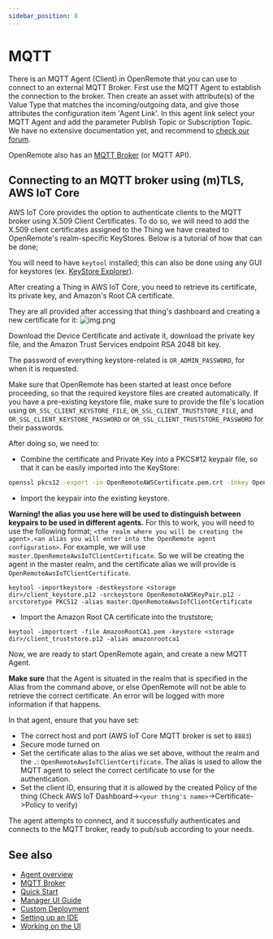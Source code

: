 ```yaml
---
sidebar_position: 8
---
```


# MQTT

There is an MQTT Agent (Client) in OpenRemote that you can use to connect to an external MQTT Broker. First use the MQTT
Agent to establish the connection to the broker. Then create an asset with attribute(s) of the Value Type that matches
the incoming/outgoing data, and give those attributes the configuration item 'Agent Link'. In this agent link select
your MQTT Agent and add the parameter Publish Topic or Subscription Topic. We have no extensive documentation yet, 
and recommend to [check our forum](https://forum.openremote.io/t/mqtt-agents-publish-subscription/985). 

OpenRemote also has an [MQTT Broker](../manager-apis.md#mqtt-api-mqtt-broker) (or MQTT API).

## Connecting to an MQTT broker using (m)TLS, AWS IoT Core

AWS IoT Core provides the option to authenticate clients to the MQTT broker using X.509 Client Certificates. To do so,
we will need to add the X.509 client certificates assigned to the Thing we have created to OpenRemote's realm-specific
KeyStores. Below is a tutorial of how that can be done;

You will need to have `keytool` installed; this can also be done using any GUI for keystores (ex. [KeyStore Explorer](https://github.com/kaikramer/keystore-explorer)).

After creating a Thing in AWS IoT Core, you need to retrieve its certificate, its private key, and Amazon's Root CA certificate.

They are all provided after accessing that thing's dashboard and creating a new certificate for it: ![img.png](img/aws-iot-mqtt-broker-download-links.png)

Download the Device Certificate and activate it, download the private key file, and the Amazon Trust Services endpoint RSA 2048 bit key.

The password of everything keystore-related is `OR_ADMIN_PASSWORD`, for when it is requested.

Make sure that OpenRemote has been started at least once before proceeding, so that the required keystore files are created automatically. If you have a pre-existing keystore file, make sure to provide the file's location using `OR_SSL_CLIENT_KEYSTORE_FILE`, `OR_SSL_CLIENT_TRUSTSTORE_FILE`, and `OR_SSL_CLIENT_KEYSTORE_PASSWORD` or `OR_SSL_CLIENT_TRUSTSTORE_PASSWORD` for their passwords.


After doing so, we need to:
- Combine the certificate and Private Key into a PKCS#12 keypair file, so that it can be easily imported into the KeyStore:
```bash 
openssl pkcs12 -export -in OpenRemoteAWSCertificate.pem.crt -inkey OpenRemoteAWSPrivate.key -out OpenRemoteAWSKeyPair.p12 -name openremoteagent
```
- Import the keypair into the existing keystore. 

**Warning! the alias you use here will be used to distinguish between keypairs to be used in different agents.** For this to work, you will need to use the following format; `<the realm where you will be creating the agent>.<an alias you will enter into the OpenRemote agent configuration>`. For example, we will use `master.OpenRemoteAwsIoTClientCertificate`. So we will be creating the agent in the master realm, and the certificate alias we will provide is `OpenRemoteAwsIoTClientCertificate`.
```shell
keytool -importkeystore -destkeystore <storage dir>/client_keystore.p12 -srckeystore OpenRemoteAWSKeyPair.p12 -srcstoretype PKCS12 -alias master.OpenRemoteAwsIoTClientCertificate
```
- Import the Amazon Root CA certificate into the truststore;
```shell
keytool -importcert -file AmazonRootCA1.pem -keystore <storage dir>/client_truststore.p12 -alias amazonrootca1
```

Now, we are ready to start OpenRemote again, and create a new MQTT Agent.

**Make sure** that the Agent is situated in the realm that is specified in the Alias from the command above, or else OpenRemote will not be able to retrieve the correct certificate. An error will be logged with more information if that happens.

In that agent, ensure that you have set:
- The correct host and port (AWS IoT Core MQTT broker is set to `8883`)
- Secure mode turned on
- Set the certificate alias to the alias we set above, without the realm and the `.`: `OpenRemoteAwsIoTClientCertificate`. The alias is used to allow the MQTT agent to select the correct certificate to use for the authentication. 
- Set the client ID, ensuring that it is allowed by the created Policy of the thing (Check AWS IoT Dashboard->`<your thing's name>`->Certificate->Policy to verify)

The agent attempts to connect, and it successfully authenticates and connects to the MQTT broker, ready to pub/sub according to your needs.

## See also

- [Agent overview](overview.md)
- [MQTT Broker](../manager-apis.md#mqtt-api-mqtt-broker)
- [Quick Start](https://github.com/openremote/openremote/blob/master/README.md)
- [Manager UI Guide](../manager-ui/manager-ui.md)
- [Custom Deployment](../deploying/custom-deployment.md)
- [Setting up an IDE](../../developer-guide/setting-up-an-ide.md)
- [Working on the UI](../../developer-guide/working-on-ui-and-apps.md)
